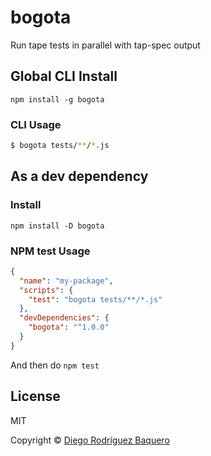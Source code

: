 # bogota
Run tape tests in parallel with tap-spec output

## Global CLI Install

```
npm install -g bogota
```

### CLI Usage

```sh
$ bogota tests/**/*.js
```

## As a dev dependency

### Install
```
npm install -D bogota
```

### NPM test Usage

```json
{
  "name": "my-package",
  "scripts": {
    "test": "bogota tests/**/*.js"
  },
  "devDependencies": {
    "bogota": "^1.0.0"
  }
}
```

And then do `npm test`

## License

MIT

Copyright © [Diego Rodríguez Baquero](https://diegorbaquero.com)
